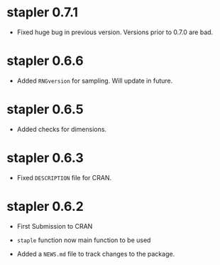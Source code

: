 # stapler 0.7.1

* Fixed huge bug in previous version.  Versions prior to 0.7.0 are bad.

# stapler 0.6.6

* Added `RNGversion` for sampling.  Will update in future.

# stapler 0.6.5

* Added checks for dimensions.

# stapler 0.6.3

* Fixed `DESCRIPTION` file for CRAN.

# stapler 0.6.2

* First Submission to CRAN

* `staple` function now main function to be used

* Added a `NEWS.md` file to track changes to the package.

